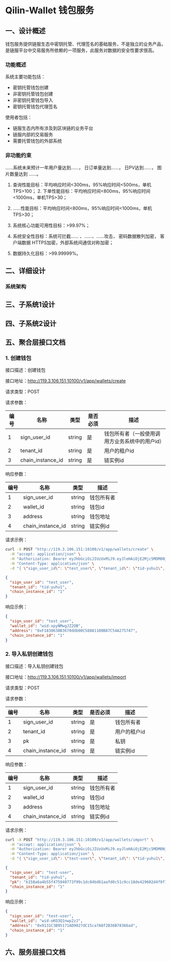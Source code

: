 # Qilin-Wallet 钱包服务

## 一、设计概述

钱包服务提供链服生态中密钥托管、代理签名的基础服务，不是独立的业务产品，是链服平台中交易服务所依赖的一项服务，此服务对数据的安全性要求很高。

### 功能概述

系统主要功能包括：

- 密钥托管钱包创建
- 非密钥托管钱包创建
- 非密钥托管钱包导入
- 密钥托管钱包代理签名

使⽤者包括：

- 链服生态内所有涉及到区块链的业务平台
- 链服内部的交易服务
- 需要托管钱包的外部系统

### ⾮功能约束

……系统未来预计⼀年⽤户量达到……， ⽇订单量达到……， ⽇PV达到……， 图⽚数量达到 ……。

1. 查询性能⽬标：平均响应时间<300ms，95%响应时间<500ms，单机TPS>100； 2. 下单性能⽬标：平均响应时间<800ms，95%响应时间<1000ms，单机TPS>30；

3. ……性能⽬标：平均响应时间<800ms，95%响应时间<1000ms，单机TPS>30；

4. 系统核⼼功能可⽤性⽬标：>99.97%；

5. 系统安全性⽬标：系统可拦截…… 、……、……攻击， 密码数据散列加密， 客户端数据 HTTPS加密，外部系统间通信对称加密；

6. 数据持久化⽬标：>99.99999%。

## 二、详细设计

### 系统架构

## 三、子系统1设计

## 四、子系统2设计

## 五、聚合层接口文档

### 1. 创建钱包

接口描述：创建钱包

接口地址：http://119.3.106.151:10100/v1/app/wallets/create

请求类型：POST

请求参数：

|编号|名称|类型|是否必须|描述|  
|-----|-----|-----|-----|-----|  
|1|sign_user_id|string|是|钱包所有者（一般使用调用方业务系统中的用户id）|  
|2|tenant_id|string|是|用户的租户id|  
|3|chain_instance_id|string|是|链实例id|  

响应参数：

|编号|名称|类型|描述|  
|-----|-----|-----|-----|  
|1|sign_user_id|string|钱包所有者|  
|2|wallet_id|string|钱包id|  
|3|address|string|钱包地址|  
|4|chain_instance_id|string|链实例id|  

请求示例：

```bash
curl -X POST "http://119.3.106.151:10100/v1/app/wallets/create" \
  -H "accept: application/json" \
  -H "Authorization: Bearer eyJhbGciOiJIUzUxMiJ9.eyJleHAiOjE2Mjc5MDM0NjMsImlhdCI6MTYyNzg5NjI2MywianRpIjoiMXJybDc5Mm5xMG5wNDMiLCJzdWIiOiJ1aWQtdGVuYW50In0.tAZCBRhRJGWeYqriBnptg2lLOHceF48jefb_LK1GMIUdTT5ZK83lGUqMNKxscWNHr-k0K9qAepQIZbP-hS3VKA" \
  -H "Content-Type: application/json" \
  -d "{ \"sign_user_id\": \"test_user\", \"tenant_id\": \"tid-yuhu1\", \"chain_instance_id\": \"1\"}"
```

```json
{
  "sign_user_id": "test_user",
  "tenant_id": "tid-yuhu1",
  "chain_instance_id": "1"
}
```

响应示例：
```json
{
  "sign_user_id": "test_user",
  "wallet_id": "wid-xpyNMwgJZ2OB",
  "address": "0xF1830638B3670ddb00C58881100B87C54A275747",
  "chain_instance_id": "1"
}
```

### 2. 导入私钥创建钱包

接口描述：导入私钥创建钱包

接口地址：http://119.3.106.151:10100/v1/app/wallets/import

请求类型：POST 

请求参数：

|编号|名称|类型|是否必须|描述|
|-----|-----|-----|-----|-----|
|1|sign_user_id|string|是|钱包所有者|  
|2|tenant_id|string|是|用户的租户id|  
|3|pk|string|是|私钥|
|4|chain_instance_id|string|是|链实例id|  

响应参数：

|编号|名称|类型|描述|  
|-----|-----|-----|-----|  
|1|sign_user_id|string|钱包所有者|  
|2|wallet_id|string|钱包id|  
|3|address|string|钱包地址|  
|4|chain_instance_id|string|链实例id|  


请求示例：
```bash
curl -X POST "http://119.3.106.151:10100/v1/app/wallets/import" \
  -H "accept: application/json" \
  -H "Authorization: Bearer eyJhbGciOiJIUzUxMiJ9.eyJleHAiOjE2Mjc5MDM0NjMsImlhdCI6MTYyNzg5NjI2MywianRpIjoiMXJybDc5Mm5xMG5wNDMiLCJzdWIiOiJ1aWQtdGVuYW50In0.tAZCBRhRJGWeYqriBnptg2lLOHceF48jefb_LK1GMIUdTT5ZK83lGUqMNKxscWNHr-k0K9qAepQIZbP-hS3VKA" \
  -H "Content-Type: application/json" \
  -d "{ \"sign_user_id\": \"test-user\", \"tenant_id\": \"tid-yuhu1\", \"pk\": \"b158a6a4b55f475940773f99c1dc04bd61aafd0c51c9cc18de429602d4f0f174\", \"chain_instance_id\": \"1\"}"
```

```json
{
  "sign_user_id": "test-user",
  "tenant_id": "tid-yuhu1",
  "pk": "b158a6a4b55f475940773f99c1dc04bd61aafd0c51c9cc18de429602d4f0f174",
  "chain_instance_id": "1"
}
```

响应示例：
```json
{
  "sign_user_id": "test-user",
  "wallet_id": "wid-oKO3Q1nwp2zJ",
  "address": "0x9131C3B95171AD9027dC15ca7A8f2B36B78366ad",
  "chain_instance_id": "1"
}
```

## 六、服务层接口文档
